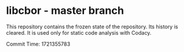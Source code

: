 # libcbor - master branch

This repository contains the frozen state of the repository.
Its history is cleared. It is used only for static code
analysis with Codacy.

Commit Time: 1721355783